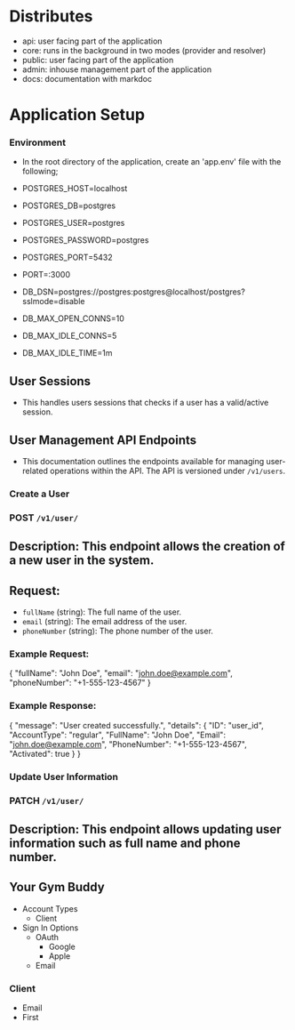 # Distributes

- api: user facing part of the application
- core: runs in the background in two modes (provider and resolver)
- public: user facing part of the application
- admin: inhouse management part of the application
- docs: documentation with markdoc

# Application Setup

### Environment

- In the root directory of the application, create an 'app.env' file with the following;

- POSTGRES_HOST=localhost
- POSTGRES_DB=postgres
- POSTGRES_USER=postgres
- POSTGRES_PASSWORD=postgres
- POSTGRES_PORT=5432
- PORT=:3000
- DB_DSN=postgres://postgres:postgres@localhost/postgres?sslmode=disable
- DB_MAX_OPEN_CONNS=10
- DB_MAX_IDLE_CONNS=5
- DB_MAX_IDLE_TIME=1m

## User Sessions

- This handles users sessions that checks if a user has a valid/active session.

## User Management API Endpoints

- This documentation outlines the endpoints available for managing user-related operations within the API. The API is versioned under `/v1/users`.

### Create a User

### POST `/v1/user/`

## Description: This endpoint allows the creation of a new user in the system.

## Request:

- `fullName` (string): The full name of the user.
- `email` (string): The email address of the user.
- `phoneNumber` (string): The phone number of the user.

### Example Request:

{
"fullName": "John Doe",
"email": "john.doe@example.com",
"phoneNumber": "+1-555-123-4567"
}

### Example Response:

{
"message": "User created successfully.",
"details": {
"ID": "user_id",
"AccountType": "regular",
"FullName": "John Doe",
"Email": "john.doe@example.com",
"PhoneNumber": "+1-555-123-4567",
"Activated": true
}
}

### Update User Information

### PATCH `/v1/user/`

## Description: This endpoint allows updating user information such as full name and phone number.

## Your Gym Buddy

- Account Types
  - Client
- Sign In Options
  - OAuth
    - Google
    - Apple
  - Email

### Client

- Email
- First
